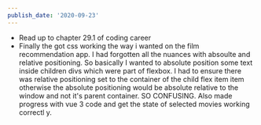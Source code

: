 ```yaml
---
publish_date: '2020-09-23'
---
```

- Read up to chapter 29.1 of coding career
- Finally the got css working the way i wanted on the film recommendation app. I had forgotten all the nuances with absoulte and relative positioning. So basically I wanted to absolute position some text inside children divs which were part of flexbox. I had to ensure there was relative positioning set to the container of the child flex item item otherwise the absolute positioning would be absolute relative to the window and not it's parent container. SO CONFUSING. Also made progress with vue 3 code and get the state of selected movies working correctl	y.
